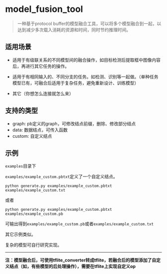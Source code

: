 # model_fusion_tool
> 一种基于protocol buffer的模型融合工具，可以将多个模型融合到一起，以达到减少多次载入消耗的资源和时间，同时节约推理时间。

## 适用场景

* 适用于有级联关系的不同模型间的融合操作，如目标检测后提取框中图像内容后，再进行其它任务的操作。

* 适用于有相同输入的、不同分支的任务。如检测、识别等一起做。（单种任务模型已有，可融合后适用于复杂任务，避免重新设计、训练模型）

* 其它（你想怎么连接就怎么来）

## 支持的类型

* graph: pb定义的graph，可修改结点前缀，删除、修改部分结点
* data: 数据结点，可传入函数
* custom: 自定义结点

## 示例

`examples`目录下

`examples/example_custom.pbtxt`定义了一个自定义结点。

```
python generate.py examples/example_custom.pbtxt examples/example_custom.txt
```

或者

```
python generate.py examples/example_custom.pbtxt examples/example_custom.pb
```

可输出得到`examples/example_custom.pb`或者`examples/example_custom.txt`

其它示例类似。

复杂的模型可自行研究实现。

---

**注：模型融合后，可使用tflite_converter转成tflite，若融合后的模型添加了自定义结点（如，有些模型的后处理操作），需要在tflite上实现自定义op**



